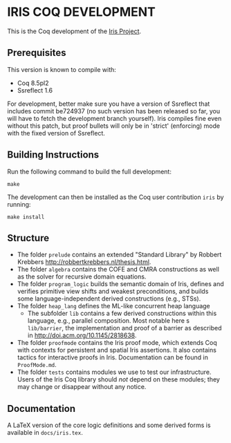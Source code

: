 # IRIS COQ DEVELOPMENT

This is the Coq development of the [Iris Project](http://plv.mpi-sws.org/iris/).

## Prerequisites

This version is known to compile with:

 - Coq 8.5pl2
 - Ssreflect 1.6

For development, better make sure you have a version of Ssreflect that includes
commit be724937 (no such version has been released so far, you will have to
fetch the development branch yourself). Iris compiles fine even without this
patch, but proof bullets will only be in 'strict' (enforcing) mode with the
fixed version of Ssreflect.
 
## Building Instructions

Run the following command to build the full development:

    make

The development can then be installed as the Coq user contribution `iris` by
running:

    make install

## Structure

* The folder `prelude` contains an extended "Standard Library" by Robbert
  Krebbers <http://robbertkrebbers.nl/thesis.html>.
* The folder `algebra` contains the COFE and CMRA constructions as well as
  the solver for recursive domain equations.
* The folder `program_logic` builds the semantic domain of Iris, defines and
  verifies primitive view shifts and weakest preconditions, and builds some
  language-independent derived constructions (e.g., STSs).
* The folder `heap_lang` defines the ML-like concurrent heap language
  * The subfolder `lib` contains a few derived constructions within this
    language, e.g., parallel composition.
    Most notable here s `lib/barrier`, the implementation and proof of a barrier
    as described in <http://doi.acm.org/10.1145/2818638>.
* The folder `proofmode` contains the Iris proof mode, which extends Coq with
  contexts for persistent and spatial Iris assertions. It also contains tactics
  for interactive proofs in Iris. Documentation can be found in `ProofMode.md`.
* The folder `tests` contains modules we use to test our infrastructure.
  Users of the Iris Coq library should *not* depend on these modules; they may
  change or disappear without any notice.

## Documentation

A LaTeX version of the core logic definitions and some derived forms is
available in `docs/iris.tex`.
